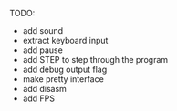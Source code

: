 TODO:

- add sound
- extract keyboard input
- add pause
- add STEP to step through the program
- add debug output flag
- make pretty interface
- add disasm
- add FPS
